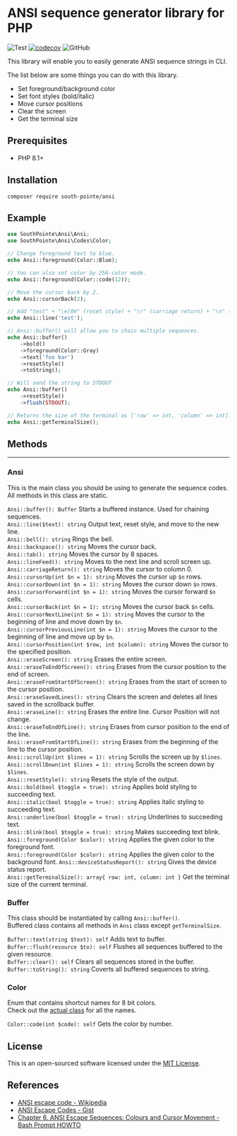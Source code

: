 # ANSI sequence generator library for PHP

![Test](https://github.com/south-pointe/ansi/actions/workflows/test.yml/badge.svg)
[![codecov](https://codecov.io/gh/south-pointe/ansi/branch/main/graph/badge.svg?token=1PV8FB4O4O)](https://codecov.io/gh/south-pointe/ansi)
![GitHub](https://img.shields.io/github/license/south-pointe/ansi)

This library will enable you to easily generate ANSI sequence strings in CLI.

The list below are some things you can do with this library.

- Set foreground/background color
- Set font styles (bold/italic)
- Move cursor positions
- Clear the screen
- Get the terminal size

## Prerequisites

- PHP 8.1+

## Installation

```
composer require south-pointe/ansi
```

## Example

```php
use SouthPointe\Ansi\Ansi;
use SouthPointe\Ansi\Codes\Color;

// Change foreground text to blue.
echo Ansi::foreground(Color::Blue);

// You can also set color by 256-color mode.
echo Ansi::foreground(Color::code(12));

// Move the cursor back by 2.
echo Ansi::cursorBack(2);

// Add "test" + "\e[0m" (reset style) + "\r" (carriage return) + "\n" (new line)
echo Ansi::line('test');

// Ansi::buffer() will allow you to chain multiple sequences.
echo Ansi::buffer()
    ->bold()
    ->foreground(Color::Gray)
    ->text('foo bar')
    ->resetStyle()
    ->toString();

// Will send the string to STDOUT
echo Ansi::buffer()
    ->resetStyle()
    ->flush(STDOUT);

// Returns the size of the terminal as ['row' => int, 'column' => int].
echo Ansi::getTerminalSize();
```

## Methods

-----

### Ansi

This is the main class you should be using to generate the sequence codes.  
All methods in this class are static.

`Ansi::buffer(): Buffer` Starts a buffered instance. Used for chaining sequences.  
`Ansi::line($text): string` Output text, reset style, and move to the new line.  
`Ansi::bell(): string` Rings the bell.  
`Ansi::backspace(): string` Moves the cursor back.  
`Ansi::tab(): string` Moves the cursor by 8 spaces.  
`Ansi::lineFeed(): string` Moves to the next line and scroll screen up.  
`Ansi::carriageReturn(): string` Moves the cursor to column 0.  
`Ansi::cursorUp(int $n = 1): string` Moves the cursor up `$n` rows.  
`Ansi::cursorDown(int $n = 1): string` Moves the cursor down `$n` rows.  
`Ansi::cursorForward(int $n = 1): string` Moves the cursor forward `$n` cells.  
`Ansi::cursorBack(int $n = 1): string` Moves the cursor back `$n` cells.  
`Ansi::cursorNextLine(int $n = 1): string` Moves the cursor to the beginning of line and move down by `$n`.  
`Ansi::cursorPreviousLine(int $n = 1): string` Moves the cursor to the beginning of line and move up by `$n`.  
`Ansi::cursorPosition(int $row, int $column): string` Moves the cursor to the specified position.  
`Ansi::eraseScreen(): string` Erases the entire screen.  
`Ansi::eraseToEndOfScreen(): string` Erases from the cursor position to the end of screen.  
`Ansi::eraseFromStartOfScreen(): string` Erases from the start of screen to the cursor position.  
`Ansi::eraseSavedLines(): string` Clears the screen and deletes all lines saved in the scrollback buffer.  
`Ansi::eraseLine(): string` Erases the entire line. Cursor Position will not change.  
`Ansi::eraseToEndOfLine(): string` Erases from cursor position to the end of the line.  
`Ansi::eraseFromStartOfLine(): string` Erases from the beginning of the line to the cursor position.  
`Ansi::scrollUp(int $lines = 1): string` Scrolls the screen up by `$lines`.  
`Ansi::scrollDown(int $lines = 1): string` Scrolls the screen down by `$lines`.  
`Ansi::resetStyle(): string` Resets the style of the output.  
`Ansi::bold(bool $toggle = true): string` Applies bold styling to succeeding text.  
`Ansi::italic(bool $toggle = true): string` Applies italic styling to succeeding text.  
`Ansi::underline(bool $toggle = true): string` Underlines to succeeding text.  
`Ansi::blink(bool $toggle = true): string` Makes succeeding text blink.  
`Ansi::foreground(Color $color): string` Applies the given color to the foreground font.  
`Ansi::foreground(Color $color): string` Applies the given color to the background font.
`Ansi::deviceStatusReport(): string` Gives the device status report.  
`Ansi::getTerminalSize(): array{ row: int, column: int }` Get the terminal size of the current terminal.  

### Buffer

This class should be instantiated by calling `Ansi::buffer()`.  
Buffered class contains all methods in `Ansi` class except `getTerminalSize`.  

`Buffer::text(string $text): self` Adds text to buffer.
`Buffer::flush(resource $to): self` Flushes all sequences buffered to the given resource.  
`Buffer::clear(): self` Clears all sequences stored in the buffer.  
`Buffer::toString(): string` Coverts all buffered sequences to string.

### Color

Enum that contains shortcut names for 8 bit colors.  
Check out the [actual class](src/Codes/Color.php) for all the names.

`Color::code(int $code): self` Gets the color by number.  


## License

This is an open-sourced software licensed under the [MIT License](LICENSE).

## References

- [ANSI escape code - Wikipedia](https://en.wikipedia.org/wiki/ANSI_escape_code)
- [ANSI Escape Codes - Gist](https://gist.github.com/fnky/458719343aabd01cfb17a3a4f7296797)
- [Chapter 6. ANSI Escape Sequences: Colours and Cursor Movement - Bash Prompt HOWTO](https://tldp.org/HOWTO/Bash-Prompt-HOWTO/c327.html)
